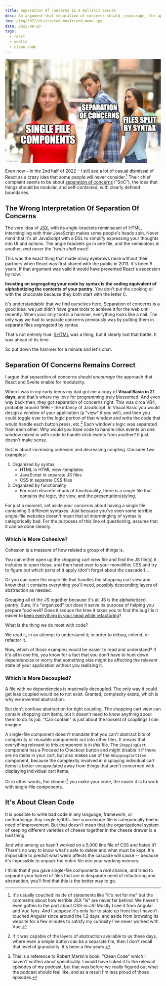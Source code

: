 ```yaml
---
title: Separation Of Concerns Is A Bullshit Excuse
desc: An argument that separation of concerns should _encourage_ the approach that React and Svelte enable for modularity, rather than disqualify them.
img: /img/2022/distracted-boyfriend-meme.jpg
date: 2022-09-20
tags:
  - react
  - svelte
  - clean code
---
```


![Distracted boyfriend meme: He has a label over his torso that reads, "Separation of concerns" and he is looking longingly at a woman whose torso has a label that reads, "single file components" while his girlfriend watches him with an insulted look on her face and a label over her torso that reads, "files split by syntax"](/img/2022/distracted-boyfriend-meme.jpg)

Even now &ndash; in the 2nd half of 2022 &ndash; I still see a lot of casual dismissal of React as a crazy idea that some people will never consider.[^1] Their chief complaint seems to be about [separation of concerns][1] ("SoC"), the idea that things should be modular, and self-contained, with clearly defined boundaries.

[^1]: It's usually couched inside of statements like "it's not for me" but the comments about how terrible JSX "is" are never far behind. We haven't even gotten to the part about CSS-in-JS! Mostly I see it from Angular and Vue fans. And I suppose it's only fair to state up front that I haven't touched Angular since around the 1.2 days, and aside from browsing its website for a few minutes to satisfy my curiosity I've never worked with Vue.

## The Wrong Interpretation Of Separation Of Concerns

The very idea of [JSX][2], with its angle-brackets reminiscant of HTML, intermingling with their JavaScript makes some people's heads spin. Never mind that it's all JavaScript with a DSL to simplify expressing your thoughts into UI and actions. The angle brackets go in one file, and the semicolons in another, _and never the 'twain shall meet!_

This was the exact thing that made many eyebrows raise without their partners when React was first shared with the public in 2013. It's been 9 years. If that argument was valid it would have prevented React's ascension by now.

**Insisting on segregating your code by syntax is the coding equivalent of alphabetizing the contents of your pantry.** You don't put the cooking oil with the chocolate because they both start with the letter C.

It's understandable that we find ourselves here. Separation of concerns is a good idea; we just didn't have great tools to achieve it for the web until recently. When your only tool is a hammer, everything looks like a nail. The only way we had to separate concerns previously was by putting them in separate files segregated by syntax.

That's not entirely true. [SHTML][4] was a thing, but it clearly lost that battle. It was ahead of its time.

So put down the hammer for a minute and let's chat.

## Separation Of Concerns Remains Correct

I argue that separation of concerns should _encourage_ the approach that React and Svelte enable for modularity.

When I was in my early teens my dad got me a copy of **Visual Basic in 21 days**, and that's where my love for programming truly blossomed. And even way back then, they got separation of concerns right. This was circa VB4, probably around 1996 &ndash; the infancy of JavaScript. In Visual Basic you would design a window of your application (a "view" if you will), and then you could toggle over to the logic portion of that window and write the code that would handle each button press, etc.[^2] Each window's logic was separated from each other. Why would you have code to handle click events on one window mixed in with code to handle click events from another? It just doesn't make sense.

[^2]: If it was capable of the layers of abstraction available to us these days, where even a simple button can be a separate file, then I don't recall that level of granularity. It's been a few years.

SoC is about increasing cohesion and decreasing coupling. Consider two examples:

1. Organized by syntax
   - HTML in HTML view-templates
   - JavaScript in separate JS files
   - CSS in separate CSS files
2. Organized by functionality
   - For each discrete chunk of functionality, there is a single file that contains the logic, the view, and the presentation/styling.

For just a moment, set aside your concerns about having a single file containing 3 different syntaxes. Just because you've seen some terrible single-file websites doesn't mean that all intermingling of syntax is categorically bad. For the purposes of this line of questioning, assume that it can be done cleanly.

### Which Is More Cohesive?

Cohesion is a measure of how related a group of things is.

You can either open up the shopping cart view file and find the JS file(s) it includes to open those, and then head over to your monolithic CSS and try to figure out which parts of it apply (don't forget about the cascade!)...

Or you can open the single file that handles the shopping cart view and know that it contains everything you'll need, possibly descending layers of abstraction as needed.

Grouping all of the JS together because it's all JS is the alphabetized pantry. Sure, it's "organized" but does it serve its purpose of helping you prepare food well? Does it reduce the time it takes you to find the bug? Is it easier to [keep everything in your head while refactoring][5]?

What is the thing we do most with code?

We read it, in an attempt to understand it; in order to debug, extend, or refactor it.

Now, which of those examples would be easier to read and understand? If it's all in one file, you know for a fact that you don't have to hunt down dependencies or worry that something else might be affecting the relevant state of your application without you realizing it.

### Which Is More Decoupled?

A file with no dependencies is maximally decoupled. The only way it could get less coupled would be to not exist. Granted, complexity exists, which is why we invented abstraction.

But don't confuse abstraction for tight coupling. The shopping cart view can contain shopping cart items, but it doesn't need to know anything about them to do its job. "Can contain" is just about the loosest of couplings I can imagine.

A single-file component doesn't mandate that you can't abstract bits of complexity or reusable components out into other files. It means that everything relevant to _this_ component is in _this_ file. The `ShoppingCart` component has a Proceed to Checkout button and might disable it if there are no items in your cart, but also makes use of the `ShoppingCartItem` component, because the complexity involved in displaying individual cart items is better encapsulated away from things that aren't concerned with displaying individual cart items.

Or in other words, the cleaner[^3] you make your code, the easier it is to work with single-file components.

[^3]: This is a reference to Robert Martin's book, "Clean Code" which I haven't written about specifically. I would have linked it to the relevant episodes of my podcast, but that was before we really figured out what the podcast should feel like, and as a result I'm less proud of those episodes.

## It's About Clean Code

It is possible to write bad code in any language, framework, or methodology. Any single 5,000+ line sourcecode file is categorically ~~bad~~ in need of improvement. But that doesn't mean that the organizational system of keeping different varieties of cheese together in the cheese drawer is a bad thing.

And who among us hasn't worked on a 5,000 line file of CSS and hated it? There's no way to know what's safe to delete and what must be kept. It's impossible to predict what weird affects the cascade will cause -- because it's impossible to unpack the entire file into your working memory.

I think that if you gave single-file components a _real_ chance, and tried to separate your hatred of files that are in desparate need of refactoring and abstraction, you'll find that this is the better way to go.

[1]: https://en.wikipedia.org/wiki/Separation_of_concerns
[2]: https://reactjs.org/docs/introducing-jsx.html
[4]: https://stackoverflow.com/questions/519619/what-is-the-purpose-and-uniqueness-shtml
[5]: https://heeris.id.au/2013/this-is-why-you-shouldnt-interrupt-a-programmer/
